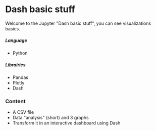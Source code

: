 # Dash basic stuff

Welcome to the Jupyter "Dash basic stuff", you can see visualizations basics.

##### Language
- Python

##### Librairies
- Pandas
- Plotly
- Dash


### Content
- A CSV file
- Data "analysis" (short) and 3 graphs
- Transform it in an interactive dashboard using Dash

